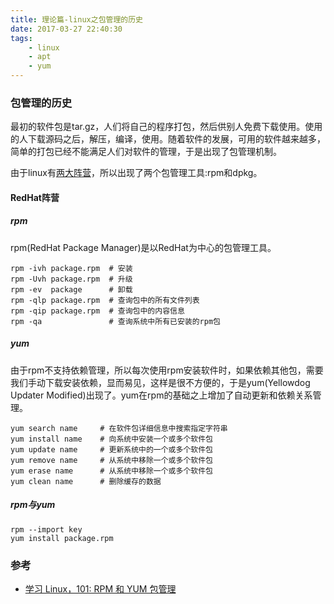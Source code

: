```yaml
---
title: 理论篇-linux之包管理的历史
date: 2017-03-27 22:40:30
tags:
	- linux
	- apt
	- yum
---
```

### 包管理的历史
最初的软件包是tar.gz，人们将自己的程序打包，然后供别人免费下载使用。使用的人下载源码之后，解压，编译，使用。随着软件的发展，可用的软件越来越多，简单的打包已经不能满足人们对软件的管理，于是出现了包管理机制。

由于linux有[两大阵营](http://fenghui2013.github.io/2017/03/28/理论篇-计算机世界里的重要概念)，所以出现了两个包管理工具:rpm和dpkg。

#### RedHat阵营

##### rpm
rpm(RedHat Package Manager)是以RedHat为中心的包管理工具。

```
rpm -ivh package.rpm  # 安装
rpm -Uvh package.rpm  # 升级
rpm -ev  package      # 卸载
rpm -qlp package.rpm  # 查询包中的所有文件列表
rpm -qip package.rpm  # 查询包中的内容信息
rpm -qa               # 查询系统中所有已安装的rpm包
```

##### yum
由于rpm不支持依赖管理，所以每次使用rpm安装软件时，如果依赖其他包，需要我们手动下载安装依赖，显而易见，这样是很不方便的，于是yum(Yellowdog Updater Modified)出现了。yum在rpm的基础之上增加了自动更新和依赖关系管理。

```
yum search name     # 在软件包详细信息中搜索指定字符串
yum install name    # 向系统中安装一个或多个软件包
yum update name     # 更新系统中的一个或多个软件包
yum remove name     # 从系统中移除一个或多个软件包
yum erase name      # 从系统中移除一个或多个软件包
yum clean name      # 删除缓存的数据
```

##### rpm与yum

```
rpm --import key
yum install package.rpm
```


### 参考
* [学习 Linux，101: RPM 和 YUM 包管理](https://www.ibm.com/developerworks/cn/linux/l-lpic1-v3-102-5/)